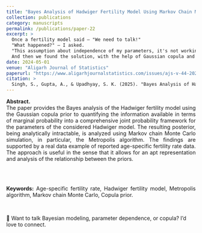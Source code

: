```yaml
---
title: "Bayes Analysis of Hadwiger Fertility Model Using Markov Chain Monte Carlo Simulation"
collection: publications
category: manuscripts
permalink: /publications/paper-22
excerpt: >
  Once a fertility model said — "We need to talk!"  
  "What happened?" — I asked.  
  "This assumption about independence of my parameters, it's not working anymore," it replied.  
  And then we found the solution, with the help of Gaussian copula and MCMC methods.
date: 2024-05-01
venue: "Aligarh Journal of Statistics"
paperurl: "https://www.aligarhjournalstatistics.com/issues/ajs-v-44-2024/7-shambhavi-singh.pdf"
citation: >
  Singh, S., Gupta, A., & Upadhyay, S. K. (2025). "Bayes Analysis of Hadwiger Fertility Model Using Markov Chain Monte Carlo Simulation", *Aligarh Journal of Statistics*, Vol. 44, 103–112.
---
```


  
<div style="text-align: justify;">

<strong>Abstract.</strong><br>
The paper provides the Bayes analysis of the Hadwiger fertility model using the Gaussian copula prior to quantifying the information available in terms of marginal probability into a comprehensive joint probability framework for the parameters of the considered Hadwiger model. The resulting posterior, being analytically intractable, is analyzed using Markov chain Monte Carlo simulation, in particular, the Metropolis algorithm. The findings are supported by a real data example of reported age-specific fertility rate data. The approach is useful in the sense that it allows for an apt representation and analysis of the relationship between the priors.

<br><br>

<strong>Keywords:</strong> Age-specific fertility rate, Hadwiger fertility model, Metropolis algorithm, Markov chain Monte Carlo, Copula prior.

</div>

<br>

🧠 Want to talk Bayesian modeling, parameter dependence, or copula? I’d love to connect.
